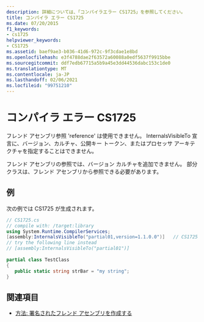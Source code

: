 ```yaml
---
description: 詳細については、「コンパイラエラー CS1725」を参照してください。
title: コンパイラ エラー CS1725
ms.date: 07/20/2015
f1_keywords:
- cs1725
helpviewer_keywords:
- CS1725
ms.assetid: baef9ae3-b036-41d6-972c-9f3cdae1e8bd
ms.openlocfilehash: e3f4788dae2f63572a60088a0edf5637f9915bbe
ms.sourcegitcommit: ddf7edb67715a5b9a45e3dd44536dabc153c1de0
ms.translationtype: MT
ms.contentlocale: ja-JP
ms.lasthandoff: 02/06/2021
ms.locfileid: "99751210"
---
```

# <a name="compiler-error-cs1725"></a>コンパイラ エラー CS1725

フレンド アセンブリ参照 'reference' は使用できません。 InternalsVisibleTo 宣言に、バージョン、カルチャ、公開キー トークン、またはプロセッサ アーキテクチャを指定することはできません。  
  
 フレンド アセンブリの参照では、バージョン カルチャを追加できません。 部分クラスは、フレンド アセンブリから参照できる必要があります。  
  
## <a name="example"></a>例  

 次の例では CS1725 が生成されます。  
  
```csharp  
// CS1725.cs  
// compile with: /target:library  
using System.Runtime.CompilerServices;  
[assembly:InternalsVisibleTo("partial01,version=1.1.0.0")]   // CS1725  
// try the following line instead  
// [assembly:InternalsVisibleTo("partial01")]  
  
partial class TestClass
{  
   public static string strBar = "my string";  
}  
```  
  
## <a name="see-also"></a>関連項目

- [方法: 署名されたフレンド アセンブリを作成する](../../standard/assembly/create-signed-friend.md)

